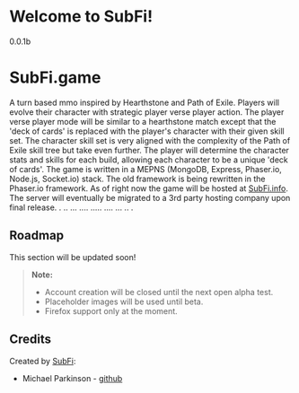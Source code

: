 Welcome to SubFi!
===================

0.0.1b

# SubFi.game 

A turn based mmo inspired by Hearthstone and Path of Exile.
Players will evolve their character with strategic player verse player action.
The player verse player mode will be similar to a hearthstone match except that the 'deck of cards' is replaced with the player's character with their given skill set.
The character skill set is very aligned with the complexity of the Path of Exile skill tree but take even further.
The player will determine the character stats and skills for each build, allowing each character to be a unique 'deck of cards'.
The game is written in a MEPNS (MongoDB, Express, Phaser.io, Node.js, Socket.io) stack.
The old framework is being rewritten in the Phaser.io framework.
As of right now the game will be hosted at [SubFi.info](https://www.subfi.info/).
The server will eventually be migrated to a 3rd party hosting company upon final release.
.
..
...
....
.....
....
...
..
.
## Roadmap
This section will be updated soon!

> **Note:**
> - Account creation will be closed until the next open alpha test.
> - Placeholder images will be used until beta.
> - Firefox support only at the moment.

Credits
-------
Created by [SubFi](http://www.SubFi.info):

* Michael Parkinson - [github](https://github.com/QParkinson)